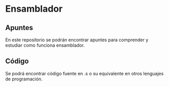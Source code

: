 # Ensamblador
## Apuntes
En este repositorio se podrán encontrar apuntes para comprender y estudiar como funciona ensamblador.
## Código
Se podrá encontrar código fuente en .s o su equivalente en otros lenguajes de programación.
